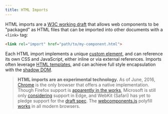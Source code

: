 ```yaml
---
title: HTML Imports
---
```

HTML imports are a [W3C working draft][HTML imports] that allows web
components to be "packaged" as HTML files that can be imported into other
documents with a `<link>` tag:

```html
<link rel="import" href="path/to/my-component.html">
```

Each HTML import implements a unique [custom element](#custom-elements), and
can reference its own CSS and JavaScript, either inline or via external
references. Imports often leverage [HTML templates](#html-templates), and can
achieve full style encapsulation with the [shadow DOM](#shadow-dom).

> **HTML imports are an experimental technology.** As of June, 2016,
> [Chrome](https://www.chromestatus.com/features/5144752345317376) is the only
> browser that offers a native implementation. Though Firefox support is
> [apparently in the works](https://bugzilla.mozilla.org/show_bug.cgi?id=877072),
> Microsoft is still only [considering](https://developer.microsoft.com/en-us/microsoft-edge/platform/status/htmlimports?filter=f3f0000bf&search=import)
> support in Edge, and WebKit (Safari) has yet to pledge support for the
> [draft spec][HTML imports]. The [webcomponents.js] polyfill
> [works](https://github.com/WebComponents/webcomponentsjs#browser-support)
> in all modern browsers.

[HTML imports]: https://www.w3.org/TR/html-imports/
[webcomponents.js]: https://github.com/WebComponents/webcomponentsjs
